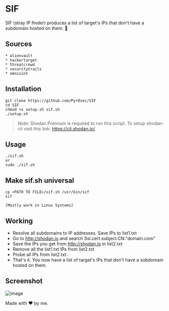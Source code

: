 # SIF
SIF (stray IP finder) produces a list of target's IPs that don't have a subdomain hosted on them. 📍

Sources
---
```
* alienvault
* hackertarget
* threatcrowd
* securitytrails
* omnisint
```

Installation
---
```
git clone https://github.com/Pyr0sec/SIF
cd SIF
chmod +x setup.sh sif.sh
./setup.sh
```

> Note: Shodan Premium is required to run this script. To setup shodan-cli visit this link: https://cli.shodan.io/

Usage
---
```
./sif.sh
or
sudo ./sif.sh
```
 
Make sif.sh universal
---
```
cp <PATH TO FILE>/sif.sh /usr/bin/sif
sif

[Mostly work in Linux Systems]
```

Working
---
- Resolve all subdomains to IP addresses. Save IPs to list1.txt
- Go to http://shodan.io and search Ssl.cert.subject.CN:"domain.com"
- Save the IPs you get from http://shodan.io in list2.txt
- Remove all the list1.txt IPs from list2.txt
- Probe all IPs from list2.txt.
- That's it. You now have a list of target's IPs that don't have a subdomain hosted on them.

Screenshot
---
![image](https://user-images.githubusercontent.com/74669749/188251662-a94187c3-59e3-438e-a3a0-16315e9d9ed5.png)


Made with ❤ by me.
